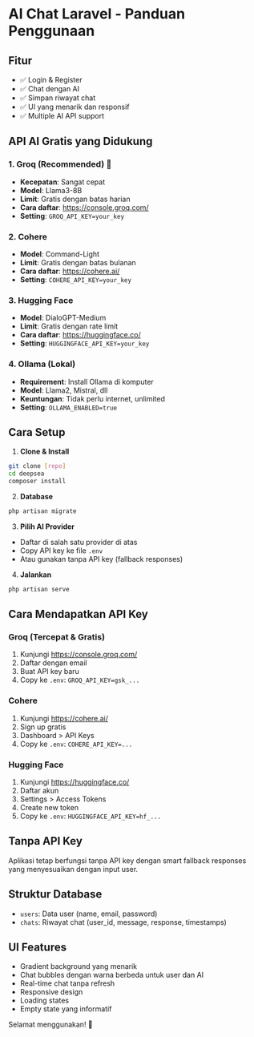 # AI Chat Laravel - Panduan Penggunaan

## Fitur
- ✅ Login & Register
- ✅ Chat dengan AI
- ✅ Simpan riwayat chat
- ✅ UI yang menarik dan responsif
- ✅ Multiple AI API support

## API AI Gratis yang Didukung

### 1. Groq (Recommended) 🚀
- **Kecepatan**: Sangat cepat
- **Model**: Llama3-8B
- **Limit**: Gratis dengan batas harian
- **Cara daftar**: https://console.groq.com/
- **Setting**: `GROQ_API_KEY=your_key`

### 2. Cohere 
- **Model**: Command-Light
- **Limit**: Gratis dengan batas bulanan
- **Cara daftar**: https://cohere.ai/
- **Setting**: `COHERE_API_KEY=your_key`

### 3. Hugging Face
- **Model**: DialoGPT-Medium
- **Limit**: Gratis dengan rate limit
- **Cara daftar**: https://huggingface.co/
- **Setting**: `HUGGINGFACE_API_KEY=your_key`

### 4. Ollama (Lokal)
- **Requirement**: Install Ollama di komputer
- **Model**: Llama2, Mistral, dll
- **Keuntungan**: Tidak perlu internet, unlimited
- **Setting**: `OLLAMA_ENABLED=true`

## Cara Setup

1. **Clone & Install**
```bash
git clone [repo]
cd deepsea
composer install
```

2. **Database**
```bash
php artisan migrate
```

3. **Pilih AI Provider**
- Daftar di salah satu provider di atas
- Copy API key ke file `.env`
- Atau gunakan tanpa API key (fallback responses)

4. **Jalankan**
```bash
php artisan serve
```

## Cara Mendapatkan API Key

### Groq (Tercepat & Gratis)
1. Kunjungi https://console.groq.com/
2. Daftar dengan email
3. Buat API key baru
4. Copy ke `.env`: `GROQ_API_KEY=gsk_...`

### Cohere
1. Kunjungi https://cohere.ai/
2. Sign up gratis
3. Dashboard > API Keys
4. Copy ke `.env`: `COHERE_API_KEY=...`

### Hugging Face
1. Kunjungi https://huggingface.co/
2. Daftar akun
3. Settings > Access Tokens
4. Create new token
5. Copy ke `.env`: `HUGGINGFACE_API_KEY=hf_...`

## Tanpa API Key
Aplikasi tetap berfungsi tanpa API key dengan smart fallback responses yang menyesuaikan dengan input user.

## Struktur Database
- `users`: Data user (name, email, password)
- `chats`: Riwayat chat (user_id, message, response, timestamps)

## UI Features
- Gradient background yang menarik
- Chat bubbles dengan warna berbeda untuk user dan AI
- Real-time chat tanpa refresh
- Responsive design
- Loading states
- Empty state yang informatif

Selamat menggunakan! 🎉